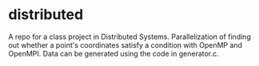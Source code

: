 # distributed
A repo for a class project in Distributed Systems. Parallelization of finding out whether a point's coordinates satisfy a condition with OpenMP and OpenMPI. Data can be generated using the code in generator.c.
